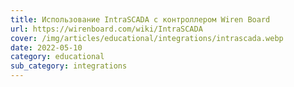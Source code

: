 ```yaml
---
title: Использование IntraSCADA с контроллером Wiren Board
url: https://wirenboard.com/wiki/IntraSCADA
cover: /img/articles/educational/integrations/intrascada.webp
date: 2022-05-10
category: educational
sub_category: integrations
---
```

